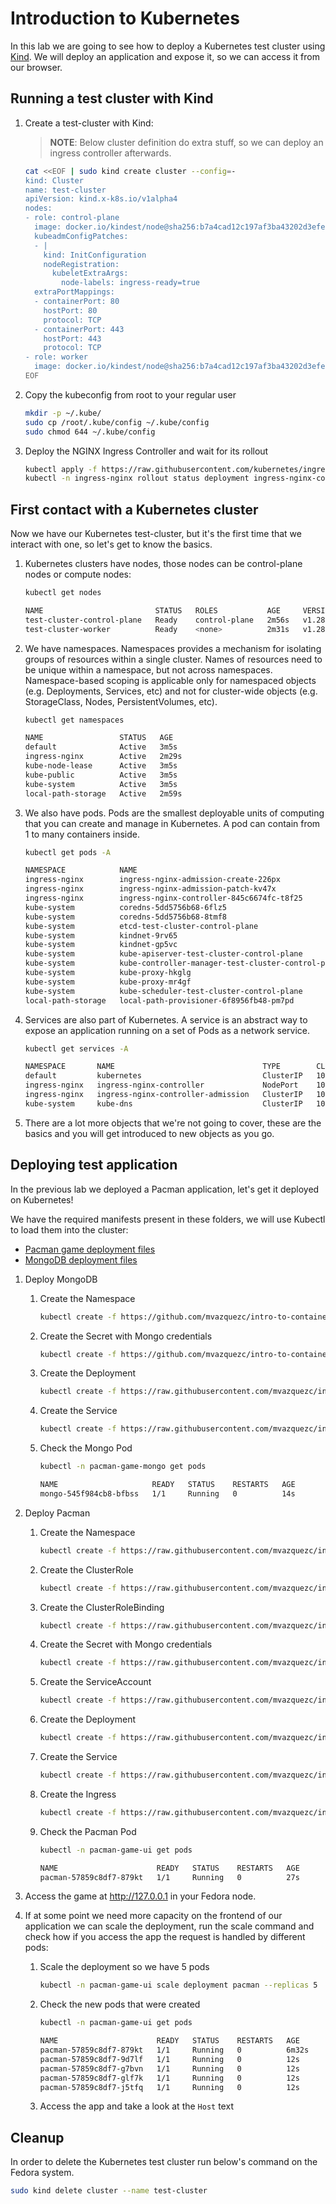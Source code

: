 # Introduction to Kubernetes

In this lab we are going to see how to deploy a Kubernetes test cluster using [Kind](https://github.com/kubernetes-sigs/kind). We will deploy an application and expose it, so we can access it from our browser.

## Running a test cluster with Kind

1. Create a test-cluster with Kind:

    > **NOTE**: Below cluster definition do extra stuff, so we can deploy an ingress controller afterwards.

    ~~~sh
    cat <<EOF | sudo kind create cluster --config=-
    kind: Cluster
    name: test-cluster
    apiVersion: kind.x-k8s.io/v1alpha4
    nodes:
    - role: control-plane
      image: docker.io/kindest/node@sha256:b7a4cad12c197af3ba43202d3efe03246b3f0793f162afb40a33c923952d5b31
      kubeadmConfigPatches:
      - |
        kind: InitConfiguration
        nodeRegistration:
          kubeletExtraArgs:
            node-labels: ingress-ready=true
      extraPortMappings:
      - containerPort: 80
        hostPort: 80
        protocol: TCP
      - containerPort: 443
        hostPort: 443
        protocol: TCP
    - role: worker
      image: docker.io/kindest/node@sha256:b7a4cad12c197af3ba43202d3efe03246b3f0793f162afb40a33c923952d5b31
    EOF
    ~~~

2. Copy the kubeconfig from root to your regular user

    ~~~sh
    mkdir -p ~/.kube/
    sudo cp /root/.kube/config ~/.kube/config
    sudo chmod 644 ~/.kube/config
    ~~~

3. Deploy the NGINX Ingress Controller and wait for its rollout

    ~~~sh
    kubectl apply -f https://raw.githubusercontent.com/kubernetes/ingress-nginx/main/deploy/static/provider/kind/deploy.yaml
    kubectl -n ingress-nginx rollout status deployment ingress-nginx-controller
    ~~~

## First contact with a Kubernetes cluster

Now we have our Kubernetes test-cluster, but it's the first time that we interact with one, so let's get to know the basics.

1. Kubernetes clusters have nodes, those nodes can be control-plane nodes or compute nodes:

    ~~~sh
    kubectl get nodes

    NAME                         STATUS   ROLES           AGE     VERSION
    test-cluster-control-plane   Ready    control-plane   2m56s   v1.28.0
    test-cluster-worker          Ready    <none>          2m31s   v1.28.0
    ~~~

2. We have namespaces. Namespaces provides a mechanism for isolating groups of resources within a single cluster. Names of resources need to be unique within a namespace, but not across namespaces. Namespace-based scoping is applicable only for namespaced objects (e.g. Deployments, Services, etc) and not for cluster-wide objects (e.g. StorageClass, Nodes, PersistentVolumes, etc).

    ~~~sh
    kubectl get namespaces

    NAME                 STATUS   AGE
    default              Active   3m5s
    ingress-nginx        Active   2m29s
    kube-node-lease      Active   3m5s
    kube-public          Active   3m5s
    kube-system          Active   3m5s
    local-path-storage   Active   2m59s
    ~~~

3. We also have pods. Pods are the smallest deployable units of computing that you can create and manage in Kubernetes. A pod can contain from 1 to many containers inside.

    ~~~sh
    kubectl get pods -A

    NAMESPACE            NAME                                                 READY   STATUS      RESTARTS   AGE
    ingress-nginx        ingress-nginx-admission-create-226px                 0/1     Completed   0          3m27s
    ingress-nginx        ingress-nginx-admission-patch-kv47x                  0/1     Completed   1          3m27s
    ingress-nginx        ingress-nginx-controller-845c6674fc-t8f25            1/1     Running     0          3m27s
    kube-system          coredns-5dd5756b68-6flz5                             1/1     Running     0          3m45s
    kube-system          coredns-5dd5756b68-8tmf8                             1/1     Running     0          3m45s
    kube-system          etcd-test-cluster-control-plane                      1/1     Running     0          3m59s
    kube-system          kindnet-9rv65                                        1/1     Running     0          3m38s
    kube-system          kindnet-gp5vc                                        1/1     Running     0          3m45s
    kube-system          kube-apiserver-test-cluster-control-plane            1/1     Running     0          3m59s
    kube-system          kube-controller-manager-test-cluster-control-plane   1/1     Running     0          3m59s
    kube-system          kube-proxy-hkglg                                     1/1     Running     0          3m38s
    kube-system          kube-proxy-mr4gf                                     1/1     Running     0          3m45s
    kube-system          kube-scheduler-test-cluster-control-plane            1/1     Running     0          3m59s
    local-path-storage   local-path-provisioner-6f8956fb48-pm7pd              1/1     Running     0          3m45s
    ~~~

4. Services are also part of Kubernetes. A service is an abstract way to expose an application running on a set of Pods as a network service.

    ~~~sh
    kubectl get services -A

    NAMESPACE       NAME                                 TYPE        CLUSTER-IP     EXTERNAL-IP   PORT(S)                      AGE
    default         kubernetes                           ClusterIP   10.96.0.1      <none>        443/TCP                      4m39s
    ingress-nginx   ingress-nginx-controller             NodePort    10.96.112.95   <none>        80:32707/TCP,443:32581/TCP   4m5s
    ingress-nginx   ingress-nginx-controller-admission   ClusterIP   10.96.45.88    <none>        443/TCP                      4m5s
    kube-system     kube-dns                             ClusterIP   10.96.0.10     <none>        53/UDP,53/TCP,9153/TCP       4m37s
    ~~~

5. There are a lot more objects that we're not going to cover, these are the basics and you will get introduced to new objects as you go.

## Deploying test application

In the previous lab we deployed a Pacman application, let's get it deployed on Kubernetes!

We have the required manifests present in these folders, we will use Kubectl to load them into the cluster:

- [Pacman game deployment files](./demo2-assets/pacman/)
- [MongoDB deployment files](./demo2-assets/mongo/)

1. Deploy MongoDB

    1. Create the Namespace

        ~~~sh
        kubectl create -f https://github.com/mvazquezc/intro-to-containers-k8s-ocp/raw/main/demo2-assets/mongo/namespace.yaml
        ~~~

    2. Create the Secret with Mongo credentials

        ~~~sh
        kubectl create -f https://github.com/mvazquezc/intro-to-containers-k8s-ocp/raw/main/demo2-assets/mongo/secret.yaml
        ~~~

    3. Create the Deployment

        ~~~sh
        kubectl create -f https://raw.githubusercontent.com/mvazquezc/intro-to-containers-k8s-ocp/main/demo2-assets/mongo/deployment.yaml
        ~~~

    4. Create the Service

        ~~~sh
        kubectl create -f https://raw.githubusercontent.com/mvazquezc/intro-to-containers-k8s-ocp/main/demo2-assets/mongo/service.yaml
        ~~~

    5. Check the Mongo Pod

        ~~~sh
        kubectl -n pacman-game-mongo get pods

        NAME                     READY   STATUS    RESTARTS   AGE
        mongo-545f984cb8-bfbss   1/1     Running   0          14s
        ~~~

2. Deploy Pacman

    1. Create the Namespace

        ~~~sh
        kubectl create -f https://raw.githubusercontent.com/mvazquezc/intro-to-containers-k8s-ocp/main/demo2-assets/pacman/namespace.yaml
        ~~~

    2. Create the ClusterRole

        ~~~sh
        kubectl create -f https://raw.githubusercontent.com/mvazquezc/intro-to-containers-k8s-ocp/main/demo2-assets/pacman/cluster-role.yaml
        ~~~

    3. Create the ClusterRoleBinding

        ~~~sh
        kubectl create -f https://raw.githubusercontent.com/mvazquezc/intro-to-containers-k8s-ocp/main/demo2-assets/pacman/cluster-role-binding.yaml
        ~~~

    4. Create the Secret with Mongo credentials

        ~~~sh
        kubectl create -f https://raw.githubusercontent.com/mvazquezc/intro-to-containers-k8s-ocp/main/demo2-assets/pacman/secret.yaml
        ~~~

    5. Create the ServiceAccount

        ~~~sh
        kubectl create -f https://raw.githubusercontent.com/mvazquezc/intro-to-containers-k8s-ocp/main/demo2-assets/pacman/service-account.yaml
        ~~~

    6. Create the Deployment

        ~~~sh
        kubectl create -f https://raw.githubusercontent.com/mvazquezc/intro-to-containers-k8s-ocp/main/demo2-assets/pacman/deployment.yaml
        ~~~

    7. Create the Service

        ~~~sh
        kubectl create -f https://raw.githubusercontent.com/mvazquezc/intro-to-containers-k8s-ocp/main/demo2-assets/pacman/service.yaml
        ~~~

    8. Create the Ingress

        ~~~sh
        kubectl create -f https://raw.githubusercontent.com/mvazquezc/intro-to-containers-k8s-ocp/main/demo2-assets/pacman/ingress.yaml
        ~~~

    9. Check the Pacman Pod

        ~~~sh
        kubectl -n pacman-game-ui get pods

        NAME                      READY   STATUS    RESTARTS   AGE
        pacman-57859c8df7-879kt   1/1     Running   0          27s
        ~~~

3. Access the game at http://127.0.0.1 in your Fedora node.
4. If at some point we need more capacity on the frontend of our application we can scale the deployment, run the scale command and check how if you access the app the request is handled by different pods:

    1. Scale the deployment so we have 5 pods

        ~~~sh
        kubectl -n pacman-game-ui scale deployment pacman --replicas 5
        ~~~

    2. Check the new pods that were created

        ~~~sh
        kubectl -n pacman-game-ui get pods

        NAME                      READY   STATUS    RESTARTS   AGE
        pacman-57859c8df7-879kt   1/1     Running   0          6m32s
        pacman-57859c8df7-9d7lf   1/1     Running   0          12s
        pacman-57859c8df7-g7bvn   1/1     Running   0          12s
        pacman-57859c8df7-glf7k   1/1     Running   0          12s
        pacman-57859c8df7-j5tfq   1/1     Running   0          12s
        ~~~

    3. Access the app and take a look at the `Host` text

## Cleanup

In order to delete the Kubernetes test cluster run below's command on the Fedora system.

~~~sh
sudo kind delete cluster --name test-cluster
~~~
